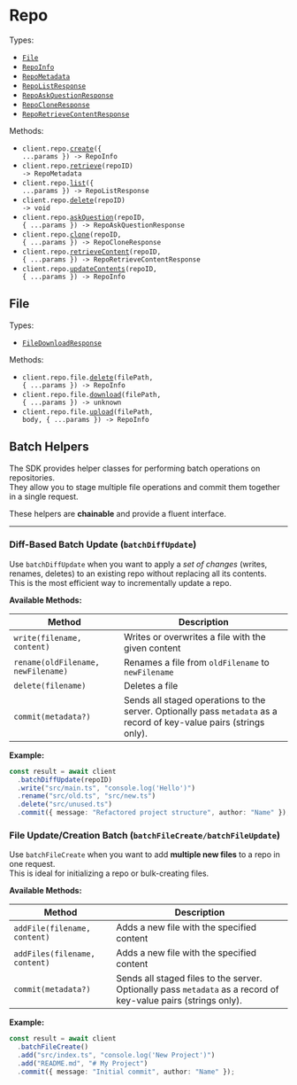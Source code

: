 # Repo

Types:

- <code><a href="./src/resources/repo/repo.ts">File</a></code>
- <code><a href="./src/resources/repo/repo.ts">RepoInfo</a></code>
- <code><a href="./src/resources/repo/repo.ts">RepoMetadata</a></code>
- <code><a href="./src/resources/repo/repo.ts">RepoListResponse</a></code>
- <code><a href="./src/resources/repo/repo.ts">RepoAskQuestionResponse</a></code>
- <code><a href="./src/resources/repo/repo.ts">RepoCloneResponse</a></code>
- <code><a href="./src/resources/repo/repo.ts">RepoRetrieveContentResponse</a></code>

Methods:

- <code title="post /repo">client.repo.<a href="./src/resources/repo/repo.ts">create</a>({ ...params }) -> RepoInfo</code>
- <code title="get /repo/{repo_id}">client.repo.<a href="./src/resources/repo/repo.ts">retrieve</a>(repoID) -> RepoMetadata</code>
- <code title="get /repo">client.repo.<a href="./src/resources/repo/repo.ts">list</a>({ ...params }) -> RepoListResponse</code>
- <code title="delete /repo/{repo_id}">client.repo.<a href="./src/resources/repo/repo.ts">delete</a>(repoID) -> void</code>
- <code title="post /repo/{repo_id}/ask">client.repo.<a href="./src/resources/repo/repo.ts">askQuestion</a>(repoID, { ...params }) -> RepoAskQuestionResponse</code>
- <code title="get /repo/{repo_id}/clone">client.repo.<a href="./src/resources/repo/repo.ts">clone</a>(repoID, { ...params }) -> RepoCloneResponse</code>
- <code title="post /repo/{repo_id}/retrieve">client.repo.<a href="./src/resources/repo/repo.ts">retrieveContent</a>(repoID, { ...params }) -> RepoRetrieveContentResponse</code>
- <code title="post /repo/{repo_id}/update">client.repo.<a href="./src/resources/repo/repo.ts">updateContents</a>(repoID, { ...params }) -> RepoInfo</code>

## File

Types:

- <code><a href="./src/resources/repo/file.ts">FileDownloadResponse</a></code>

Methods:

- <code title="delete /repo/{repo_id}/file/{file_path}">client.repo.file.<a href="./src/resources/repo/file.ts">delete</a>(filePath, { ...params }) -> RepoInfo</code>
- <code title="get /repo/{repo_id}/file/{file_path}">client.repo.file.<a href="./src/resources/repo/file.ts">download</a>(filePath, { ...params }) -> unknown</code>
- <code title="put /repo/{repo_id}/file/{file_path}">client.repo.file.<a href="./src/resources/repo/file.ts">upload</a>(filePath, body, { ...params }) -> RepoInfo</code>

## Batch Helpers

The SDK provides helper classes for performing batch operations on repositories.  
They allow you to stage multiple file operations and commit them together in a single request.

These helpers are **chainable** and provide a fluent interface.

---

### Diff-Based Batch Update (`batchDiffUpdate`)

Use `batchDiffUpdate` when you want to apply a *set of changes* (writes, renames, deletes) to an existing repo without replacing all its contents.  
This is the most efficient way to incrementally update a repo.

**Available Methods:**

| Method | Description |
|-------|-------------|
| `write(filename, content)` | Writes or overwrites a file with the given content |
| `rename(oldFilename, newFilename)` | Renames a file from `oldFilename` to `newFilename` |
| `delete(filename)` | Deletes a file |
| `commit(metadata?)` | Sends all staged operations to the server. Optionally pass `metadata` as a record of key-value pairs (strings only). |

**Example:**

```ts
const result = await client
  .batchDiffUpdate(repoID)
  .write("src/main.ts", "console.log('Hello')")
  .rename("src/old.ts", "src/new.ts")
  .delete("src/unused.ts")
  .commit({ message: "Refactored project structure", author: "Name" });
```
### File Update/Creation Batch (`batchFileCreate/batchFileUpdate`)

Use `batchFileCreate` when you want to add **multiple new files** to a repo in one request.  
This is ideal for initializing a repo or bulk-creating files.

**Available Methods:**

| Method | Description |
|-------|-------------|
| `addFile(filename, content)` | Adds a new file with the specified content |
| `addFiles(filename, content)` | Adds a new file with the specified content |
| `commit(metadata?)` | Sends all staged files to the server. Optionally pass `metadata` as a record of key-value pairs (strings only). |

**Example:**

```ts
const result = await client
  .batchFileCreate()
  .add("src/index.ts", "console.log('New Project')")
  .add("README.md", "# My Project")
  .commit({ message: "Initial commit", author: "Name" });
```

